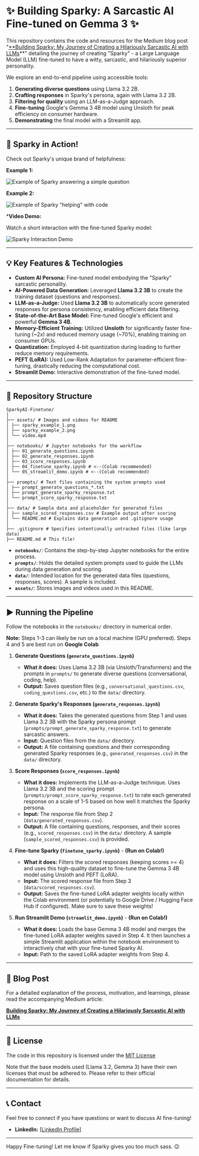 # ✨ Building Sparky: A Sarcastic AI Fine-tuned on Gemma 3 ✨

This repository contains the code and resources for the Medium blog post "[**Building Sparky: My Journey of Creating a Hilariously Sarcastic AI with LLMs](https://medium.com/@Revanth_Regeti/building-sparky-my-journey-of-creating-a-hilariously-sarcastic-ai-with-llms-0e9e52cb715d)**" detailing the journey of creating "Sparky" - a Large Language Model (LLM) fine-tuned to have a witty, sarcastic, and hilariously superior personality.

We explore an end-to-end pipeline using accessible tools:
1.  **Generating diverse questions** using Llama 3.2 2B.
2.  **Crafting responses** in Sparky's persona, again with Llama 3.2 2B.
3.  **Filtering for quality** using an LLM-as-a-Judge approach.
4.  **Fine-tuning** Google's Gemma 3 4B model using Unsloth for peak efficiency on consumer hardware.
5.  **Demonstrating** the final model with a Streamlit app.

---

## 🚀 Sparky in Action!

Check out Sparky's unique brand of helpfulness:

**Example 1:**

![Example of Sparky answering a simple question](assets/sparky_example_1.png)

**Example 2:**

![Example of Sparky "helping" with code](assets/sparky_example_2.png)

***Video Demo:**

Watch a short interaction with the fine-tuned Sparky model:

![Sparky Interaction Demo](assets/sparky.gif)

---

## 💡 Key Features & Technologies

*   **Custom AI Persona:** Fine-tuned model embodying the "Sparky" sarcastic personality.
*   **AI-Powered Data Generation:** Leveraged **Llama 3.2 3B** to create the training dataset (questions and responses).
*   **LLM-as-a-Judge:** Used **Llama 3.2 3B** to automatically score generated responses for persona consistency, enabling efficient data filtering.
*   **State-of-the-Art Base Model:** Fine-tuned Google's efficient and powerful **Gemma 3 4B**.
*   **Memory-Efficient Training:** Utilized **Unsloth** for significantly faster fine-tuning (~2x) and reduced memory usage (~70%), enabling training on consumer GPUs.
*   **Quantization:** Employed 4-bit quantization during loading to further reduce memory requirements.
*   **PEFT (LoRA):** Used Low-Rank Adaptation for parameter-efficient fine-tuning, drastically reducing the computational cost.
*   **Streamlit Demo:** Interactive demonstration of the fine-tuned model.

---
## 📂 Repository Structure
```plaintext
SparkyAI-Finetune/
│
├── assets/ # Images and videos for README
│ ├── sparky_example_1.png
│ ├── sparky_example_2.png
│ └── video.mp4
│
├── notebooks/ # Jupyter notebooks for the workflow
│ ├── 01_generate_questions.ipynb
│ ├── 02_generate_responses.ipynb
│ ├── 03_score_responses.ipynb
│ ├── 04_finetune_sparky.ipynb # <--(Colab recommended)
│ └── 05_streamlit_demo.ipynb # <--(Colab recommended)
│
├── prompts/ # Text files containing the system prompts used
│ ├── prompt_generate_questions_*.txt
│ ├── prompt_generate_sparky_response.txt
│ └── prompt_score_sparky_response.txt
│
├── data/ # Sample data and placeholder for generated files
│ ├── sample_scored_responses.csv # Example output after scoring
│ └── README.md # Explains data generation and .gitignore usage
│
├── .gitignore # Specifies intentionally untracked files (like large data)
├── README.md # This file!
```

*   **`notebooks/`**: Contains the step-by-step Jupyter notebooks for the entire process.
*   **`prompts/`**: Holds the detailed system prompts used to guide the LLMs during data generation and scoring.
*   **`data/`**: Intended location for the generated data files (questions, responses, scores). A sample is included. 
*   **`assets/`**: Stores images and videos used in this README.

---
## ▶️ Running the Pipeline

Follow the notebooks in the `notebooks/` directory in numerical order.

**Note:** Steps 1-3 can likely be run on a local machine (GPU preferred). Steps 4 and 5 are best run on **Google Colab** 

1.  **Generate Questions (`generate_questions.ipynb`)**
    *   **What it does:** Uses Llama 3.2 3B (via Unsloth/Transformers) and the prompts in `prompts/` to generate diverse questions (conversational, coding, help).
    *   **Output:** Saves question files (e.g., `conversational_questions.csv`, `coding_questions.csv`, etc.) to the `data/` directory.

2.  **Generate Sparky's Responses (`generate_responses.ipynb`)**
    *   **What it does:** Takes the generated questions from Step 1 and uses Llama 3.2 3B with the Sparky persona prompt (`prompts/prompt_generate_sparky_response.txt`) to generate sarcastic answers.
    *   **Input:** Question files from the `data/` directory.
    *   **Output:** A file containing questions and their corresponding generated Sparky responses (e.g., `generated_responses.csv`) in the `data/` directory.

3.  **Score Responses (`score_responses.ipynb`)**
    *   **What it does:** Implements the LLM-as-a-Judge technique. Uses Llama 3.2 3B and the scoring prompt (`prompts/prompt_score_sparky_response.txt`) to rate each generated response on a scale of 1-5 based on how well it matches the Sparky persona.
    *   **Input:** The response file from Step 2 (`data/generated_responses.csv`).
    *   **Output:** A file containing questions, responses, and their scores (e.g., `scored_responses.csv`) in the `data/` directory. A sample (`sample_scored_responses.csv`) is provided.

4.  **Fine-tune Sparky (`finetune_sparky.ipynb`)** - **(Run on Colab!)**
    *   **What it does:** Filters the scored responses (keeping scores >= 4) and uses this high-quality dataset to fine-tune the Gemma 3 4B model using Unsloth and PEFT (LoRA).
    *   **Input:** The scored response file from Step 3 (`data/scored_responses.csv`).
    *   **Output:** Saves the fine-tuned LoRA adapter weights locally within the Colab environment (or potentially to Google Drive / Hugging Face Hub if configured). Make sure to save these weights!

5.  **Run Streamlit Demo (`streamlit_demo.ipynb`)** - **(Run on Colab!)**
    *   **What it does:** Loads the base Gemma 3 4B model and merges the fine-tuned LoRA adapter weights saved in Step 4. It then launches a simple Streamlit application within the notebook environment to interactively chat with your fine-tuned Sparky AI.
    *   **Input:** Path to the saved LoRA adapter weights from Step 4.

---

## 📝 Blog Post

For a detailed explanation of the process, motivation, and learnings, please read the accompanying Medium article:

[**Building Sparky: My Journey of Creating a Hilariously Sarcastic AI with LLMs**](https://medium.com/@Revanth_Regeti/building-sparky-my-journey-of-creating-a-hilariously-sarcastic-ai-with-llms-0e9e52cb715d)

---

## 📜 License

The code in this repository is licensed under the [MIT License](LICENSE)

Note that the base models used (Llama 3.2, Gemma 3) have their own licenses that must be adhered to. Please refer to their official documentation for details.

---

## 📞 Contact

Feel free to connect if you have questions or want to discuss AI fine-tuning!

*   **LinkedIn:** [[LinkedIn Profile](https://www.linkedin.com/in/revanth-regeti/)]
---

Happy Fine-tuning! Let me know if Sparky gives you too much sass. 😉